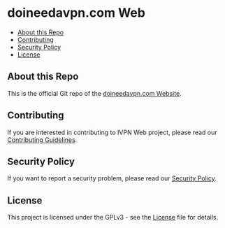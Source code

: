 # doineedavpn.com Web

* [About this Repo](#about-repo)
* [Contributing](#contributing)
* [Security Policy](#security)
* [License](#license)

<a name="about-repo"></a>
## About this Repo

This is the official Git repo of the [doineedavpn.com Website](https://doineedavpn.com).

<a name="contributing"></a>
## Contributing

If you are interested in contributing to IVPN Web project, please read our [Contributing Guidelines](/.github/CONTRIBUTING.md).

<a name="security"></a>
## Security Policy

If you want to report a security problem, please read our [Security Policy](/.github/SECURITY.md).

<a name="license"></a>
## License

This project is licensed under the GPLv3 - see the [License](/LICENSE.md) file for details.
